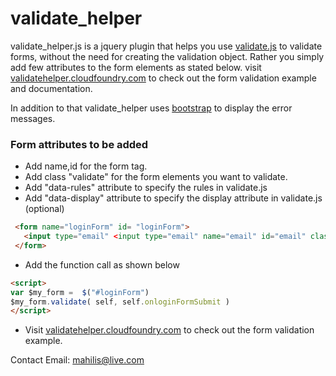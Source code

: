 # validate_helper 
  
  validate_helper.js is a jquery plugin that helps you use [validate.js](http://rickharrison.github.com/validate.js/) to validate forms, without the need for creating the validation object. Rather you simply add few attributes to the form elements as stated below.
  visit [validatehelper.cloudfoundry.com](http://validatehelper.cloudfoundry.com/) to check out the form validation example and documentation.
  
  In addition to that validate_helper uses [bootstrap](http://twitter.github.com/bootstrap/) to display the error messages.

### Form attributes to be added 

* Add name,id for the form tag. 
* Add class "validate" for the form elements you want to validate. 
* Add "data-rules" attribute to specify the rules in validate.js 
* Add "data-display" attribute to specify the display attribute in validate.js (optional) 

```html
 <form name="loginForm" id= "loginForm">
   <input type="email" <input type="email" name="email" id="email" class="validate"  data-rules="required|valid_email">data-display="Email address">
 </form> 
```
* Add the function call as shown below 

```html
<script>
var $my_form =  $("#loginForm")
$my_form.validate( self, self.onloginFormSubmit )
</script>
```

* Visit [validatehelper.cloudfoundry.com](http://validatehelper.cloudfoundry.com/) to check out the form validation example.

Contact Email: mahilis@live.com